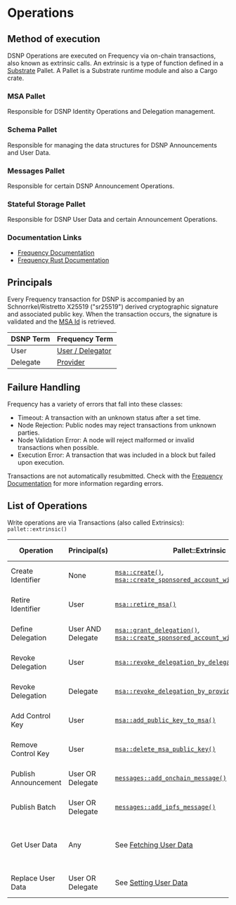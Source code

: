 # Operations
## Method of execution
DSNP Operations are executed on Frequency via on-chain transactions, also known as extrinsic calls.
An extrinsic is a type of function defined in a [Substrate](https://substrate.io/) Pallet.
A Pallet is a Substrate runtime module and also a Cargo crate.

### MSA Pallet
Responsible for DSNP Identity Operations and Delegation management.


### Schema Pallet
Responsible for managing the data structures for DSNP Announcements and User Data.

### Messages Pallet
Responsible for certain DSNP Announcement Operations.

### Stateful Storage Pallet
Responsible for DSNP User Data and certain Announcement Operations.

### Documentation Links
- [Frequency Documentation](https://docs.frequency.xyz)
- [Frequency Rust Documentation](https://libertydsnp.github.io/frequency)

## Principals

Every Frequency transaction for DSNP is accompanied by an Schnorrkel/Ristretto X25519 ("sr25519") derived cryptographic signature and associated public key.
When the transaction occurs, the signature is validated and the [MSA Id](./Identity.md#identity) is retrieved.

| DSNP Term | Frequency Term |
| --- | --- |
| User | [User / Delegator](./Identity.md#user) |
| Delegate | [Provider](./Identity.md#delegate) |

## Failure Handling

Frequency has a variety of errors that fall into these classes:

- Timeout: A transaction with an unknown status after a set time.
- Node Rejection: Public nodes may reject transactions from unknown parties.
- Node Validation Error: A node will reject malformed or invalid transactions when possible.
- Execution Error: A transaction that was included in a block but failed upon execution.

Transactions are not automatically resubmitted.
Check with the [Frequency Documentation](https://docs.frequency.xyz) for more information regarding errors.

## List of Operations

Write operations are via Transactions (also called Extrinsics): `pallet::extrinsic()`

| Operation | Principal(s) | Pallet::Extrinsic | State Change Record |
| --- | --- | --- | --- |
| <a id="create-identifier">Create Identifier</a>       | None              | [`msa::create()`](https://libertydsnp.github.io/frequency/pallet_msa/pallet/enum.Call.html#variant.create), [`msa::create_sponsored_account_with_delegation()`](https://libertydsnp.github.io/frequency/pallet_msa/pallet/enum.Call.html#variant.create_sponsored_account_with_delegation)           | [Identifier Creation Record](Records.md#identifier-creation)            |
| <a id="retire-identifier">Retire Identifier</a>       | User              | [`msa::retire_msa()`](https://libertydsnp.github.io/frequency/pallet_msa/pallet/enum.Call.html#variant.retire_msa)                                                               | [Identifier Retirement Record](Records.md#identifier-retirement)        |
| <a id="define-delegation">Define Delegation</a>       | User AND Delegate | [`msa::grant_delegation()`](https://libertydsnp.github.io/frequency/pallet_msa/pallet/enum.Call.html#variant.grant_delegation), [`msa::create_sponsored_account_with_delegation()`](https://libertydsnp.github.io/frequency/pallet_msa/pallet/enum.Call.html#variant.create_sponsored_account_with_delegation) | [Delegation Definition Record](Records.md#delegation-definition)        |
| <a id="revoke-delegation">Revoke Delegation</a>       | User              | [`msa::revoke_delegation_by_delegator()`](https://libertydsnp.github.io/frequency/pallet_msa/pallet/enum.Call.html#variant.revoke_delegation_by_delegator)                                           | [Delegation Revocation Record](Records.md#delegation-revocation)        |
| <a id="revoke-delegation">Revoke Delegation</a>       | Delegate          | [`msa::revoke_delegation_by_provider()`](https://libertydsnp.github.io/frequency/pallet_msa/pallet/enum.Call.html#variant.revoke_delegation_by_provider)                                            | [Delegation Revocation Record](Records.md#delegation-revocation)        |
| <a id="add-control-key">Add Control Key</a>           | User              | [`msa::add_public_key_to_msa()`](https://libertydsnp.github.io/frequency/pallet_msa/pallet/enum.Call.html#variant.add_public_key_to_msa)                                                    | [Control Key Addition Record](Records.md#control-key-addition)          |
| <a id="remove-control-key">Remove Control Key</a>     | User              | [`msa::delete_msa_public_key()`](https://libertydsnp.github.io/frequency/pallet_msa/pallet/enum.Call.html#variant.delete_msa_public_key)                                                    | [Control Key Removal Record](Records.md#control-key-removal)            |
| <a id="publish-announcement">Publish Announcement</a> | User OR Delegate  | [`messages::add_onchain_message()`](https://libertydsnp.github.io/frequency/pallet_messages/pallet/enum.Call.html#variant.add_onchain_message)                                                 | [Announcement Published Record](Records.md#announcement-published)      |
| <a id="publish-batch">Publish Batch</a>               | User OR Delegate  | [`messages::add_ipfs_message()`](https://libertydsnp.github.io/frequency/pallet_messages/pallet/enum.Call.html#variant.add_ipfs_message)                                                    | [Batch Published Record](Records.md#batch-published)                    |
| <a id="get-user-data">Get User Data</a> | Any | See [Fetching User Data](./UserData.md#fetching) | Map of [User Data Types](UserData.md#user-data-types) to [Data Chunks](UserData.md#data-chunks) with optional [Key Identifiers](Types/PublicKey.md#keyid) |
| <a id="replace-user-data">Replace User Data</a> | User OR Delegate | See [Setting User Data](./UserData.md#setting) | [User Data Replaced Record](Records.md#user-data-replaced) |
